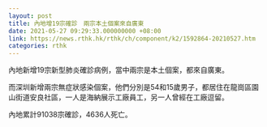 ```yaml
---
layout: post
title: 內地增19宗確診　兩宗本土個案來自廣東
date: 2021-05-27 09:29:33.000000000 +08:00
link: https://news.rthk.hk/rthk/ch/component/k2/1592864-20210527.htm
categories: rthk
---
```


內地新增19宗新型肺炎確診病例，當中兩宗是本土個案，都來自廣東。

而深圳新增兩宗無症狀感染個案，他們分別是54和15歲男子，都居住在龍崗區園山街道安良社區，一人是海納展示工廠員工，另一人曾經在工廠逗留。

內地累計91038宗確診，4636人死亡。
